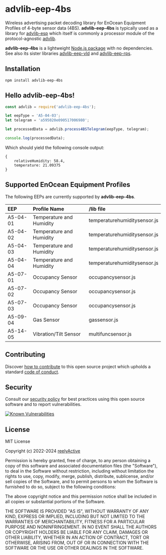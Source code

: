 advlib-eep-4bs
==============

Wireless advertising packet decoding library for EnOcean Equipment Profiles of 4-byte sensor data (4BS).  __advlib-eep-4bs__ is typically used as a library for [advlib-esp](https://github.com/reelyactive/advlib-esp) which itself is commonly a processor module of the protocol-agnostic [advlib](https://github.com/reelyactive/advlib).

__advlib-eep-4bs__ is a lightweight [Node.js package](https://www.npmjs.com/package/advlib-eep-4bs) with no dependencies.  See also its sister libraries [advlib-eep-vld](https://github.com/reelyactive/advlib-eep-vld) and [advlib-eep-rps](https://github.com/reelyactive/advlib-eep-rps).


Installation
------------

    npm install advlib-eep-4bs


Hello advlib-eep-4bs!
---------------------

```javascript
const advlib = require('advlib-eep-4bs');

let eepType = 'A5-04-03';
let telegram = 'a595020e090517006980';

let processedData = advlib.process4BSTelegram(eepType, telegram);

console.log(processedData);
```

Which should yield the following console output:

    {
        relativeHumidity: 58.4,
        temperature: 21.09375
    }


Supported EnOcean Equipment Profiles
------------------------------------

The following EEPs are currently supported by __advlib-eep-4bs__.

| EEP      | Profile Name             | /lib file                    |
|:---------|:-------------------------|:-----------------------------|
| A5-04-01 | Temperature and Humidity | temperaturehumiditysensor.js |
| A5-04-02 | Temperature and Humidity | temperaturehumiditysensor.js |
| A5-04-03 | Temperature and Humidity | temperaturehumiditysensor.js |
| A5-04-04 | Temperature and Humidity | temperaturehumiditysensor.js |
| A5-07-01 | Occupancy Sensor         | occupancysensor.js           |
| A5-07-02 | Occupancy Sensor         | occupancysensor.js           |
| A5-07-03 | Occupancy Sensor         | occupancysensor.js           |
| A5-09-04 | Gas Sensor               | gassensor.js                 |
| A5-14-05 | Vibration/Tilt Sensor    | multifuncsensor.js           |


Contributing
------------

Discover [how to contribute](CONTRIBUTING.md) to this open source project which upholds a standard [code of conduct](CODE_OF_CONDUCT.md).


Security
--------

Consult our [security policy](SECURITY.md) for best practices using this open source software and to report vulnerabilities.

[![Known Vulnerabilities](https://snyk.io/test/github/reelyactive/advlib-eep-4bs/badge.svg)](https://snyk.io/test/github/reelyactive/advlib-eep-4bs)


License
-------

MIT License

Copyright (c) 2022-2024 [reelyActive](https://www.reelyactive.com)

Permission is hereby granted, free of charge, to any person obtaining a copy of this software and associated documentation files (the "Software"), to deal in the Software without restriction, including without limitation the rights to use, copy, modify, merge, publish, distribute, sublicense, and/or sell copies of the Software, and to permit persons to whom the Software is furnished to do so, subject to the following conditions:

The above copyright notice and this permission notice shall be included in all copies or substantial portions of the Software.

THE SOFTWARE IS PROVIDED "AS IS", WITHOUT WARRANTY OF ANY KIND, EXPRESS OR 
IMPLIED, INCLUDING BUT NOT LIMITED TO THE WARRANTIES OF MERCHANTABILITY, 
FITNESS FOR A PARTICULAR PURPOSE AND NONINFRINGEMENT. IN NO EVENT SHALL THE 
AUTHORS OR COPYRIGHT HOLDERS BE LIABLE FOR ANY CLAIM, DAMAGES OR OTHER 
LIABILITY, WHETHER IN AN ACTION OF CONTRACT, TORT OR OTHERWISE, ARISING FROM, 
OUT OF OR IN CONNECTION WITH THE SOFTWARE OR THE USE OR OTHER DEALINGS IN 
THE SOFTWARE.
